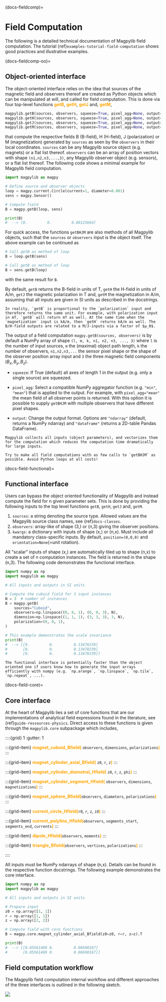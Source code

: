 (docs-fieldcomp)=

# Field Computation

The following is a detailed technical documentation of Magpylib field
computation. The tutorial {ref}`examples-tutorial-field-computation` shows good
practices and illustrative examples.

(docs-fieldcomp-oo)=

## Object-oriented interface

The object-oriented interface relies on the idea that sources of the magnetic
field and observers thereof are created as Python objects which can be
manipulated at will, and called for field computation. This is done via four
top-level functions <span style="color: orange">**getB**</span>,
<span style="color: orange">**getH**</span>,
<span style="color: orange">**getJ**</span> and,
<span style="color: orange">**getM**</span>,

```python
magpylib.getB(sources, observers, squeeze=True, pixel_agg=None, output="ndarray")
magpylib.getH(sources, observers, squeeze=True, pixel_agg=None, output="ndarray")
magpylib.getJ(sources, observers, squeeze=True, pixel_agg=None, output="ndarray")
magpylib.getM(sources, observers, squeeze=True, pixel_agg=None, output="ndarray")
```

that compute the respective fields B (B-field), H (H-field), J (polarization) or
M (magnetization) generated by `sources` as seen by the `observers` in their
local coordinates. `sources` can be any Magpylib source object (e.g. magnets) or
a flat list thereof. `observers` can be an array of position vectors with shape
`(n1,n2,n3,...,3)`, any Magpylib observer object (e.g. sensors), or a flat list
thereof. The following code shows a minimal example for Magpylib field
computation.

```python
import magpylib as magpy

# Define source and observer objects
loop = magpy.current.Circle(current=1, diameter=0.001)
sens = magpy.Sensor()

# Compute field
B = magpy.getB(loop, sens)

print(B)
#  --> [0.         0.         0.00125664]
```

For quick access, the functions `getBHJM` are also methods of all Magpylib
objects, such that the `sources` or `observers` input is the object itself. The
above example can be continued as

```python
# Call getB as method of loop
B = loop.getB(sens)

# Call getB as method of loop
B = sens.getB(loop)
```

with the same result for `B`.

By default, `getB` returns the B-field in units of T, `getH` the H-field in
units of A/m, `getJ` the magnetic polarization in T and, `getM` the
magnetization in A/m, assuming that all inputs are given in SI units as
described in the docstrings.

```{hint}
In reality, `getB` is proportional to the `polarization` input and therefore returns the same unit. For example, with polarization input in mT, `getB` will return mT as well. At the same time when the `magnetization` input is kA/m, then `getH` returns kA/m as well. The B/H-field outputs are related to a M/J-inputs via a factor of $µ_0$.
```

The output of a field computation `magpy.getB(sources, observers)` is by default
a NumPy array of shape `(l, m, k, n1, n2, n3, ..., 3)` where `l` is the number
of input sources, `m` the (maximal) object path length, `k` the number of
observers, `n1,n2,n3,...` the sensor pixel shape or the shape of the observer
position array input and `3` the three magnetic field components
$(B_x, B_y, B_z)$.

- `squeeze`: If True (default) all axes of length 1 in the output (e.g. only a
  single source) are squeezed.

- `pixel_agg`: Select a compatible NumPy aggregator function (e.g. `"min"`,
  `"mean"`) that is applied to the output. For example, with `pixel_agg="mean"`
  the mean field of all observer points is returned. With this option it is
  possible to supply `getBHJM` with multiple observers that have different pixel
  shapes.

- `output`: Change the output format. Options are `"ndarray"` (default, returns
  a NumPy ndarray) and `"dataframe"` (returns a 2D-table Pandas DataFrame).

```{note}
Magpylib collects all inputs (object parameters), and vectorizes them for the computation which reduces the computation time dramatically for large inputs.

Try to make all field computations with as few calls to `getBHJM` as possible. Avoid Python loops at all costs!
```

(docs-field-functional)=

## Functional interface

Users can bypass the object oriented functionality of Magpylib and instead
compute the field for n given parameter sets. This is done by providing the
following inputs to the top level functions `getB`, `getH`, `getJ` and, `getM`.

1. `sources`: a string denoting the source type. Allowed values are the Magpylib
   source class names, see {ref}`docs-classes`.
2. `observers`: array-like of shape (3,) or (n,3) giving the observer positions.
3. `kwargs`: a dictionary with inputs of shape (x,) or (n,x). Must include all
   mandatory class-specific inputs. By default, `position=(0,0,0)` and
   `orientation=None`(=unit rotation).

All "scalar" inputs of shape (x,) are automatically tiled up to shape (n,x) to
create a set of n computation instances. The field is returned in the shape
(n,3). The following code demonstrates the functional interface.

```python
import numpy as np
import magpylib as magpy

# All inputs and outputs in SI units

# Compute the cuboid field for 3 input instances
N = 3  # number of instances
B = magpy.getB(
    sources="Cuboid",
    observers=np.linspace((0, 0, 1), (0, 0, 3), N),
    dimension=np.linspace((1, 1, 1), (3, 3, 3), 3, N),
    polarization=(0, 0, 1),
)

# This example demonstrates the scale invariance
print(B)
#  --> [[0.         0.         0.13478239]
#       [0.         0.         0.13478239]
#       [0.         0.         0.13478239]]
```

```{note}
The functional interface is potentially faster than the object oriented one if users know how to generate the input arrays efficiently with numpy (e.g. `np.arange`, `np.linspace`, `np.tile`, `np.repeat`, ...).
```

(docs-field-core)=

## Core interface

At the heart of Magpylib lies a set of core functions that are our
implementations of analytical field expressions found in the literature, see
{ref}`guide-ressources-physics`. Direct access to these functions is given
through the `magpylib.core` subpackage which includes,

::::{grid} 1 :gutter: 1

:::{grid-item} <span style="color: orange">**magnet_cuboid_Bfield(**</span>
`observers`, `dimensions`,
`polarizations`<span style="color: orange">**)**</span> :::

:::{grid-item}
<span style="color: orange">**magnet_cylinder_axial_Bfield(**</span> `z0`, `r`,
`z`<span style="color: orange">**)**</span> :::

:::{grid-item}
<span style="color: orange">**magnet_cylinder_diametral_Hfield(**</span> `z0`,
`r`, `z`, `phi`<span style="color: orange">**)**</span> :::

:::{grid-item}
<span style="color: orange">**magnet_cylinder_segment_Hfield(**</span>
`observers`, `dimensions`,
`magnetizations`<span style="color: orange">**)**</span> :::

:::{grid-item}
<span style="color: orange">**magnet_sphere_Bfield(**</span>`observers`,
`diameters`, `polarizations`<span style="color: orange">**)**</span> :::

:::{grid-item}
<span style="color: orange">**current_circle_Hfield(**</span>`r0`, `r`, `z`,
`i0`<span style="color: orange">**)**</span> :::

:::{grid-item}
<span style="color: orange">**current_polyline_Hfield(**</span>`observers`,
`segments_start`, `segments_end`,
`currents`<span style="color: orange">**)**</span> :::

:::{grid-item} <span style="color: orange">**dipole_Hfield(**</span>`observers`,
`moments`<span style="color: orange">**)**</span> :::

:::{grid-item}
<span style="color: orange">**triangle_Bfield(**</span>`observers`, `vertices`,
`polarizations`<span style="color: orange">**)**</span> :::

::::

All inputs must be NumPy ndarrays of shape (n,x). Details can be found in the
respective function docstrings. The following example demonstrates the core
interface.

```python
import numpy as np
import magpylib as magpy

# All inputs and outputs in SI units

# Prepare input
z0 = np.array([1, 1])
r = np.array([1, 1])
z = np.array([2, 2])

# Compute field with core functions
B = magpy.core.magnet_cylinder_axial_Bfield(z0=z0, r=r, z=z).T

print(B)
#  --> [[0.05561469 0.         0.06690167]
#       [0.05561469 0.         0.06690167]]
```

## Field computation workflow

The Magpylib field computation internal workflow and different approaches of the
three interfaces is outlined in the following sketch.

![](../../../_static/images/docu_field_comp_flow.png)
